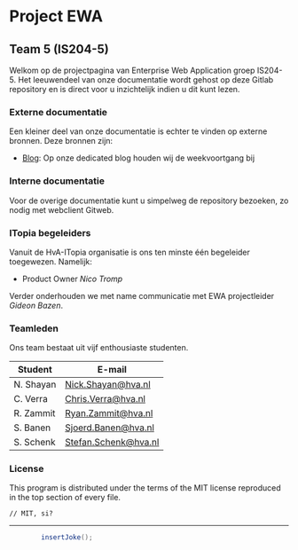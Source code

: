 Project EWA
=

Team 5 (IS204-5)
-

Welkom op de projectpagina van Enterprise Web Application groep IS204-5. Het leeuwendeel van onze documentatie wordt gehost op deze Gitlab repository en is direct voor u inzichtelijk indien u dit kunt lezen.

### Externe documentatie

Een kleiner deel van onze documentatie is echter te vinden op externe bronnen. Deze bronnen zijn:

- [Blog][]:	Op onze dedicated blog houden wij de weekvoortgang bij

### Interne documentatie

Voor de overige documentatie kunt u simpelweg de repository bezoeken, zo nodig met webclient Gitweb.

### ITopia begeleiders

Vanuit de HvA-ITopia organisatie is ons ten minste één begeleider toegewezen. Namelijk:

* Product Owner *Nico Tromp*

Verder onderhouden we met name communicatie met EWA projectleider *Gideon Bazen*.

### Teamleden

Ons team bestaat uit vijf enthousiaste studenten.

| Student         | E-mail |
| --------        | -------- |
| N. Shayan       | Nick.Shayan@hva.nl |
| C. Verra        | Chris.Verra@hva.nl |
| R. Zammit       | Ryan.Zammit@hva.nl |
| S. Banen        | Sjoerd.Banen@hva.nl |
| S. Schenk       | Stefan.Schenk@hva.nl |

### License

This program is distributed under the terms of the MIT license reproduced in the top section of every file.

    // MIT, si?

***

```java
        insertJoke();
```

[Blog]: https://ewa1.blogs.dmci.hva.nl